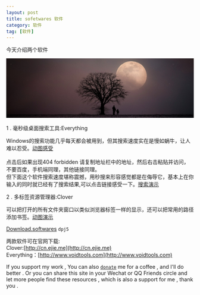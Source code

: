 ```yaml
---
layout: post
title: sofetwares 软件
category: 软件
tag: [软件]
---
```


今天介绍两个软件

<img src="/images/top-head-piature/2017-12-05-two-kinds.jpg" width="600" height="160"><br/>

1 . 毫秒级桌面搜索工具:Everything 

Windows的搜索功能几乎每天都会被用到，但其搜索速度实在是慢如蜗牛，让人难以忍受。[动图感受](https://pic4.zhimg.com/50/v2-8c3d393b5728d377f0ee924c6ae4e703_hd.gif)<br/><br/>
点击后如果出现404 forbidden 请复制地址栏中的地址，然后右击粘贴并访问，不要百度，手机端同理，其他链接同理。<br/>
但下面这个软件搜索速度堪称震撼，用秒搜来形容感觉都是在侮辱它，基本上在你输入的同时就已经有了搜索结果,可以点击链接感受一下。[搜索演示](https://pic4.zhimg.com/50/v2-c9438f511bd094e83e2d68eb5c62827b_hd.gif)<br/>

2 . 多标签资源管理器:Clover 

可以把打开的所有文件夹窗口以类似浏览器标签一样的显示，还可以把常用的路径添加书签。[动图演示](https://pic4.zhimg.com/50/v2-ce8ed50ad669efa1573e936543aa90a7_hd.gif)<br/>

[Download.softwares](https://pan.baidu.com/s/1slnz8F7) `dpj5` <br/>

两款软件可在官网下载:<br/>Clover:[http://cn.ejie.me](http://cn.ejie.me)<br/>Everything：[http://www.voidtools.com](http://www.voidtools.com)

If you support my work , You can also <a href="https://camplus.github.io/donate.html" title="谢谢支持">`donate`</a> me for a coffee , and I'll do better . Or you can share this site in your Wechat or QQ Friends circle and let more people find these resources , which is also a support for me , thank you .


